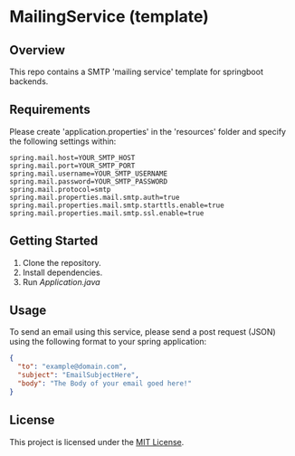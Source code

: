 # MailingService (template)
## Overview
This repo contains a SMTP 'mailing service' template for springboot backends.
## Requirements
Please create 'application.properties' in the 'resources' folder and specify the following settings within:
```properties
spring.mail.host=YOUR_SMTP_HOST
spring.mail.port=YOUR_SMTP_PORT
spring.mail.username=YOUR_SMTP_USERNAME
spring.mail.password=YOUR_SMTP_PASSWORD
spring.mail.protocol=smtp
spring.mail.properties.mail.smtp.auth=true
spring.mail.properties.mail.smtp.starttls.enable=true
spring.mail.properties.mail.smtp.ssl.enable=true
```
## Getting Started
1. Clone the repository.
2. Install dependencies.
3. Run _Application.java_
## Usage
To send an email using this service, please send a post request (JSON) using the following format to your spring application:
```json
{
  "to": "example@domain.com",
  "subject": "EmailSubjectHere",
  "body": "The Body of your email goed here!"
}
```
## License
This project is licensed under the [MIT License](https://opensource.org/license/mit).
